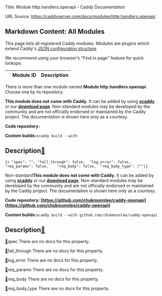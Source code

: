 Title: Module http.handlers.openapi - Caddy Documentation

URL Source: https://caddyserver.com/docs/modules/http.handlers.openapi

Markdown Content:
All Modules
-----------

This page lists all registered Caddy modules. Modules are plugins which extend Caddy's [JSON configuration structure](https://caddyserver.com/docs/json/).

We recommend using your browser's "Find in page" feature for quick lookups.

|  | Module ID | Description |
| --- | --- | --- |

There is more than one module named **Module http.handlers.openapi**. Choose one by its repository.

**This module does not come with Caddy.** It can be added by using **[xcaddy](https://caddyserver.com/docs/build#xcaddy)** or our **[download page](https://caddyserver.com/download)**. Non-standard modules may be developed by the community and are not officially endorsed or maintained by the Caddy project. The documentation is shown here only as a courtesy.

**Code repository:**

**Custom builds:**`xcaddy build --with`

Description[🔗](https://caddyserver.com/docs/modules/http.handlers.openapi#docs "Direct link")
----------------------------------------------------------------------------------------------

`{▾	"spec": "",	"fall_through": false,	"log_error": false,	"req_params": false,	"req_body": false,	"req_body_type": [""]}`

Non-standard**This module does not come with Caddy.** It can be added by using **[xcaddy](https://caddyserver.com/docs/build#xcaddy)** or our **[download page](https://caddyserver.com/download)**. Non-standard modules may be developed by the community and are not officially endorsed or maintained by the Caddy project. The documentation is shown here only as a courtesy.

**Code repository: [https://github.com/chukmunnlee/caddy-openapi](https://github.com/chukmunnlee/caddy-openapi)**

**Custom builds:**`xcaddy build --with github.com/chukmunnlee/caddy-openapi`

Description[🔗](https://caddyserver.com/docs/modules/http.handlers.openapi#docs "Direct link")
----------------------------------------------------------------------------------------------

[🔗](https://caddyserver.com/docs/modules/http.handlers.openapi#spec)spec
There are no docs for this property.

[🔗](https://caddyserver.com/docs/modules/http.handlers.openapi#fall_through)fall_through
There are no docs for this property.

[🔗](https://caddyserver.com/docs/modules/http.handlers.openapi#log_error)log_error
There are no docs for this property.

[🔗](https://caddyserver.com/docs/modules/http.handlers.openapi#req_params)req_params
There are no docs for this property.

[🔗](https://caddyserver.com/docs/modules/http.handlers.openapi#req_body)req_body
There are no docs for this property.

[🔗](https://caddyserver.com/docs/modules/http.handlers.openapi#req_body_type)req_body_type
There are no docs for this property.
